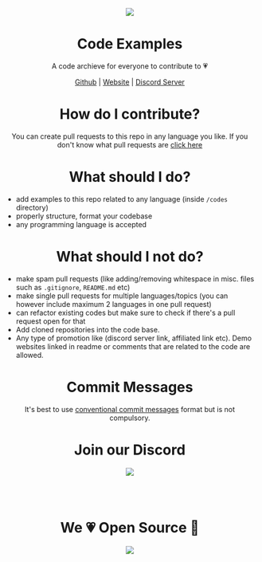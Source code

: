 <p align="center">
<img src="https://media.discordapp.net/attachments/910866765565816845/932321585036161114/Untitled_design.png?width=300&height=300"> </img>
</p>
<h1 align="center">Code Examples</h1>
<p align="center">A code archieve for everyone to contribute to 💗
  </p>
  <p align="center">
  <a href="https://github.com/cesiumlabs/code-examples">Github</a> |
  <a href="https://codes.cesiumlabs.xyz">Website</a> |
  <a href="https://cesiumlabs.xyz/discord">Discord Server</a>
  </p>

<h1 align="center"> How do I contribute? </h1>

<p align="center"> You can create pull requests to this repo in any language you like. If you don't know what pull requests are <a href="https://opensource.com/article/19/7/create-pull-request-github">click here</a>
  </p>

 <h1 align="center">What should I do?</h1>
 
 
-   add examples to this repo related to any language (inside `/codes` directory)
-   properly structure, format your codebase
-   any programming language is accepted

<h1 align="center">What should I not do?</h1>

-   make spam pull requests (like adding/removing whitespace in misc. files such as `.gitignore`, `README.md` etc)
-   make single pull requests for multiple languages/topics (you can however include maximum 2 languages in one pull request)
-   can refactor existing codes but make sure to check if there's a pull request open for that
-   Add cloned repositories into the code base.
-   Any type of promotion like (discord server link, affiliated link etc). Demo websites linked in readme or comments that are related to the code are allowed.

<h1 align="center">Commit Messages</h1>

<p align="center">It's best to use <a href="https://ccm.snowflakedev.org">conventional commit messages</a> format but is not compulsory.</p>

<h1 align="center">Join our Discord</h1>

<p align="center">
<a href="https://snowflakedev.org/discord"><img src="https://i.imgur.com/S1V71CD.png"></img></a>
</p>
</br>
</br>
<h1 align="center">We 💗 Open Source 🎉 </h1>

<p align="center">
<a href="https://github.com/cesiumlabs/code-examples/graphs/contributors">
  <img src="https://contrib.rocks/image?repo=cesiumlabs/code-examples" />
</a>
  </p>
